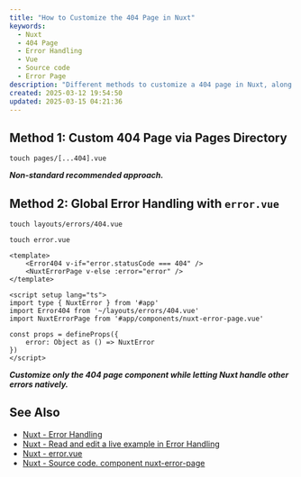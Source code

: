 ```yaml
---
title: "How to Customize the 404 Page in Nuxt"
keywords:
  - Nuxt
  - 404 Page
  - Error Handling
  - Vue
  - Source code
  - Error Page
description: "Different methods to customize a 404 page in Nuxt, along with relevant resources."
created: 2025-03-12 19:54:50
updated: 2025-03-15 04:21:36
---
```


## Method 1: Custom 404 Page via Pages Directory

`touch pages/[...404].vue`

***Non-standard recommended approach.***

## Method 2: Global Error Handling with `error.vue`

`touch layouts/errors/404.vue`

`touch error.vue`

```vue
<template>
    <Error404 v-if="error.statusCode === 404" />
    <NuxtErrorPage v-else :error="error" />
</template>

<script setup lang="ts">
import type { NuxtError } from '#app'
import Error404 from '~/layouts/errors/404.vue'
import NuxtErrorPage from '#app/components/nuxt-error-page.vue'

const props = defineProps({
    error: Object as () => NuxtError
})
</script>
```

***Customize only the 404 page component while letting Nuxt handle other errors natively.***

## See Also

- [Nuxt - Error Handling](https://nuxt.com/docs/getting-started/error-handling)
- [Nuxt - Read and edit a live example in Error Handling](https://nuxt.com/docs/examples/advanced/error-handling)
- [Nuxt - error.vue](https://nuxt.com/docs/guide/directory-structure/error)
- [Nuxt - Source code. component nuxt-error-page](https://github.com/nuxt/nuxt/blob/main/packages/nuxt/src/app/components/nuxt-error-page.vue)
